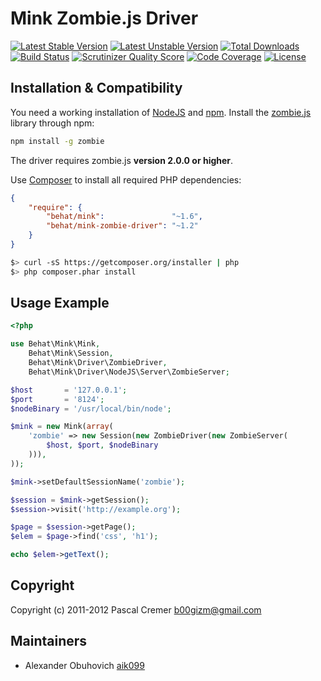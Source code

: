 Mink Zombie.js Driver
=====================

[![Latest Stable Version](https://poser.pugx.org/behat/mink-zombie-driver/v/stable.svg)](https://packagist.org/packages/behat/mink-zombie-driver)
[![Latest Unstable Version](https://poser.pugx.org/behat/mink-zombie-driver/v/unstable.svg)](https://packagist.org/packages/behat/mink-zombie-driver)
[![Total Downloads](https://poser.pugx.org/behat/mink-zombie-driver/downloads.svg)](https://packagist.org/packages/behat/mink-zombie-driver)
[![Build Status](https://travis-ci.org/minkphp/MinkZombieDriver.svg?branch=master)](https://travis-ci.org/minkphp/MinkZombieDriver)
[![Scrutinizer Quality Score](https://scrutinizer-ci.com/g/minkphp/MinkZombieDriver/badges/quality-score.png?b=master)](https://scrutinizer-ci.com/g/minkphp/MinkZombieDriver/)
[![Code Coverage](https://scrutinizer-ci.com/g/minkphp/MinkZombieDriver/badges/coverage.png?b=master)](https://scrutinizer-ci.com/g/minkphp/MinkZombieDriver/)
[![License](https://poser.pugx.org/behat/mink-zombie-driver/license.svg)](https://packagist.org/packages/behat/mink-zombie-driver)

Installation & Compatibility
----------------------------

You need a working installation of [NodeJS](http://nodejs.org/) and
[npm](https://npmjs.org/). Install the
[zombie.js](http://zombie.labnotes.org) library through npm:

``` bash
npm install -g zombie
```

The driver requires zombie.js __version 2.0.0 or higher__.

Use [Composer](https://getcomposer.org/) to install all required PHP dependencies:

```json
{
    "require": {
        "behat/mink":               "~1.6",
        "behat/mink-zombie-driver": "~1.2"
    }
}
```

```bash
$> curl -sS https://getcomposer.org/installer | php
$> php composer.phar install
```

Usage Example
-------------

```php
<?php

use Behat\Mink\Mink,
    Behat\Mink\Session,
    Behat\Mink\Driver\ZombieDriver,
    Behat\Mink\Driver\NodeJS\Server\ZombieServer;

$host       = '127.0.0.1';
$port       = '8124';
$nodeBinary = '/usr/local/bin/node';

$mink = new Mink(array(
    'zombie' => new Session(new ZombieDriver(new ZombieServer(
        $host, $port, $nodeBinary
    ))),
));

$mink->setDefaultSessionName('zombie');

$session = $mink->getSession();
$session->visit('http://example.org');

$page = $session->getPage();
$elem = $page->find('css', 'h1');

echo $elem->getText();
```

Copyright
---------

Copyright (c) 2011-2012 Pascal Cremer <b00gizm@gmail.com>

Maintainers
-----------

* Alexander Obuhovich [aik099](http://github.com/aik099)
